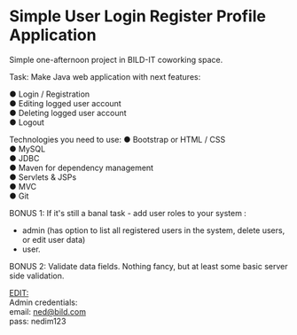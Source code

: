 # Simple User Login Register Profile Application

Simple one-afternoon project in BILD-IT coworking space. 

Task: 
Make Java web application with next features: 

●	Login / Registration<br>
●	Editing logged user account <br>
●	Deleting logged user account <br>
●	Logout


Technologies you need to use:
● Bootstrap or HTML / CSS<br>
● MySQL<br>
● JDBC<br>
● Maven for dependency management<br>
● Servlets & JSPs<br>
● MVC<br>
● Git<br>

BONUS 1:
If it's still a banal task - add user roles to your system :
- admin (has option to list all registered users in the system, delete users, or edit user data)
- user. 

BONUS 2:
Validate data fields. Nothing fancy, but at least some basic server side validation.

<u>EDIT:</u><br>
Admin credentials: <br>email: ned@bild.com <br>pass: nedim123